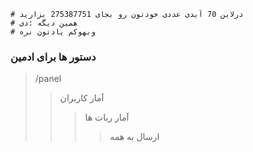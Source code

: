 

```
# درلاین 70 آیدی عددی خودتون رو بجای 275387751 بزارید
# همین دیگه :دی
# وبهوکم یادتون نره 
```


### دستور ها برای ادمین
> /panel
>> آمار کاربران
>>> آمار ربات ها
>>>> ارسال به همه


